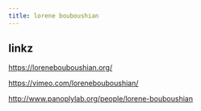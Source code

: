 ```yaml
---
title: lorene bouboushian
---
```


linkz
-----

<https://lorenebouboushian.org/>

<https://vimeo.com/lorenebouboushian/>

<http://www.panoplylab.org/people/lorene-bouboushian>
